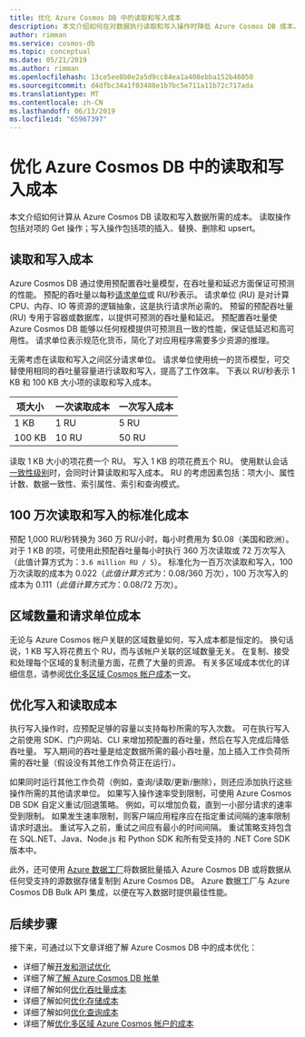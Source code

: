 ```yaml
---
title: 优化 Azure Cosmos DB 中的读取和写入成本
description: 本文介绍如何在对数据执行读取和写入操作时降低 Azure Cosmos DB 成本。
author: rimman
ms.service: cosmos-db
ms.topic: conceptual
ms.date: 05/21/2019
ms.author: rimman
ms.openlocfilehash: 13ce5ee8b0e2a5d9cc84ea1a408ebba152b46050
ms.sourcegitcommit: d4dfbc34a1f03488e1b7bc5e711a11b72c717ada
ms.translationtype: MT
ms.contentlocale: zh-CN
ms.lasthandoff: 06/13/2019
ms.locfileid: "65967397"
---
```

# <a name="optimize-reads-and-writes-cost-in-azure-cosmos-db"></a>优化 Azure Cosmos DB 中的读取和写入成本

本文介绍如何计算从 Azure Cosmos DB 读取和写入数据所需的成本。 读取操作包括对项的 Get 操作；写入操作包括项的插入、替换、删除和 upsert。  

## <a name="cost-of-reads-and-writes"></a>读取和写入成本

Azure Cosmos DB 通过使用预配置吞吐量模型，在吞吐量和延迟方面保证可预测的性能。 预配的吞吐量以每秒[请求单位](request-units.md)或 RU/秒表示。 请求单位 (RU) 是对计算 CPU、内存、IO 等资源的逻辑抽象，这是执行请求所必需的。 预留的预配吞吐量 (RU) 专用于容器或数据库，以提供可预测的吞吐量和延迟。 预配置吞吐量使 Azure Cosmos DB 能够以任何规模提供可预测且一致的性能，保证低延迟和高可用性。 请求单位表示规范化货币，简化了对应用程序需要多少资源的推理。 

无需考虑在读取和写入之间区分请求单位。 请求单位使用统一的货币模型，可交替使用相同的吞吐量容量进行读取和写入，提高了工作效率。 下表以 RU/秒表示 1 KB 和 100 KB 大小项的读取和写入成本。

|**项大小**  |**一次读取成本** |**一次写入成本**|
|---------|---------|---------|
|1 KB |1 RU |5 RU |
|100 KB |10 RU |50 RU |

读取 1 KB 大小的项花费一个 RU。 写入 1 KB 的项花费五个 RU。 使用默认会话[一致性级别](consistency-levels.md)时，会同时计算读取和写入成本。  RU 的考虑因素包括：项大小、属性计数、数据一致性、索引属性、索引和查询模式。

## <a name="normalized-cost-for-1-million-reads-and-writes"></a>100 万次读取和写入的标准化成本

预配 1,000 RU/秒转换为 360 万 RU/小时，每小时费用为 $0.08（美国和欧洲）。 对于 1 KB 的项，可使用此预配吞吐量每小时执行 360 万次读取或 72 万次写入（此值计算方式为：`3.6 million RU / 5`）。 标准化为一百万次读取和写入，100 万次读取的成本为 $0.022（此值计算方式为：$0.08/360 万次），100 万次写入的成本为 $0.111（此值计算方式为：$0.08/72 万次）。

## <a name="number-of-regions-and-the-request-units-cost"></a>区域数量和请求单位成本

无论与 Azure Cosmos 帐户关联的区域数量如何，写入成本都是恒定的。 换句话说，1 KB 写入将花费五个 RU，而与该帐户关联的区域数量无关。 在复制、接受和处理每个区域的复制流量方面，花费了大量的资源。 有关多区域成本优化的详细信息，请参阅[优化多区域 Cosmos 帐户成本](optimize-cost-regions.md)一文。

## <a name="optimize-the-cost-of-writes-and-reads"></a>优化写入和读取成本

执行写入操作时，应预配足够的容量以支持每秒所需的写入次数。 可在执行写入之前使用 SDK、门户网站、CLI 来增加预配置的吞吐量，然后在写入完成后降低吞吐量。 写入期间的吞吐量是给定数据所需的最小吞吐量，加上插入工作负荷所需的吞吐量（假设没有其他工作负荷正在运行）。 

如果同时运行其他工作负荷（例如，查询/读取/更新/删除），则还应添加执行这些操作所需的其他请求单位。 如果写入操作速率受到限制，可使用 Azure Cosmos DB SDK 自定义重试/回退策略。 例如，可以增加负载，直到一小部分请求的速率受到限制。 如果发生速率限制，则客户端应用程序应在指定重试间隔的速率限制请求时退出。 重试写入之前，重试之间应有最小的时间间隔。 重试策略支持包含在 SQL.NET、Java、Node.js 和 Python SDK 和所有受支持的 .NET Core SDK 版本中。 

此外，还可使用 [Azure 数据工厂](../data-factory/connector-azure-cosmos-db.md)将数据批量插入 Azure Cosmos DB 或将数据从任何受支持的源数据存储复制到 Azure Cosmos DB。 Azure 数据工厂与 Azure Cosmos DB Bulk API 集成，以便在写入数据时提供最佳性能。

## <a name="next-steps"></a>后续步骤

接下来，可通过以下文章详细了解 Azure Cosmos DB 中的成本优化：

* 详细了解[开发和测试优化](optimize-dev-test.md)
* 详细了解[了解 Azure Cosmos DB 帐单](understand-your-bill.md)
* 详细了解如何[优化吞吐量成本](optimize-cost-throughput.md)
* 详细了解如何[优化存储成本](optimize-cost-storage.md)
* 详细了解如何[优化查询成本](optimize-cost-queries.md)
* 详细了解[优化多区域 Azure Cosmos 帐户的成本](optimize-cost-regions.md)
